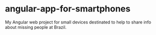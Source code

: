 # angular-app-for-smartphones
My Angular web project for small devices destinated to help to share info about missing people at Brazil.
